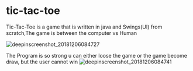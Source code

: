 # tic-tac-toe
Tic-Tac-Toe is a game that is written in java and Swings(UI) from scratch,The game is between the computer vs Human

![deepinscreenshot_20181206084727](https://user-images.githubusercontent.com/22499119/49559232-1faf5500-f934-11e8-9c05-11bb791c0598.png)


The Program is so strong u can either loose the game or the game become draw, but the user cannot win 
![deepinscreenshot_20181206084741](https://user-images.githubusercontent.com/22499119/49559517-0b1f8c80-f935-11e8-9c35-1ab519bcb4ab.png)

